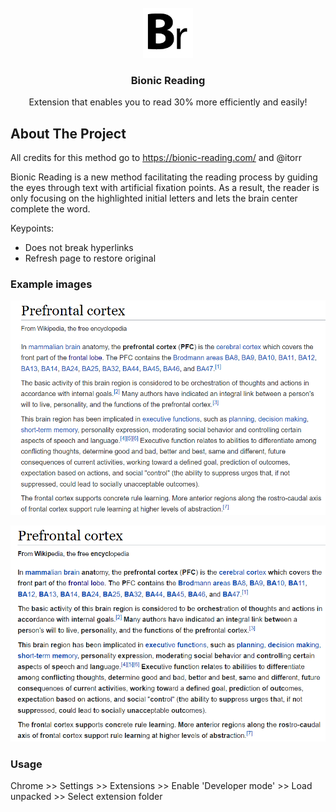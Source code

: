 <div id="top"></div>

<br />
<div align="center">
    <img src="images/Br.png" alt="Logo" width="80" height="80">
  </a>

  <h3 align="center">Bionic Reading</h3>

  <p align="center">
    Extension that enables you to read 30% more efficiently and easily!
</div>


<!-- ABOUT THE PROJECT -->
## About The Project

All credits for this method go to https://bionic-reading.com/ and @itorr

Bionic Reading is a new method facilitating the reading process by guiding the eyes through text with artificial fixation points.
As a result, the reader is only focusing on the highlighted initial letters and lets the brain center complete the word.

Keypoints:
* Does not break hyperlinks
* Refresh page to restore original

### Example images

<p align="center">
<img src="images/before.png" alt="Logo" width="600">
    
<p align="center">
<img src="images/after.png" alt="Logo" width="600">

### Usage

Chrome >> Settings >> Extensions >> Enable 'Developer mode' >> Load unpacked >> Select extension folder
